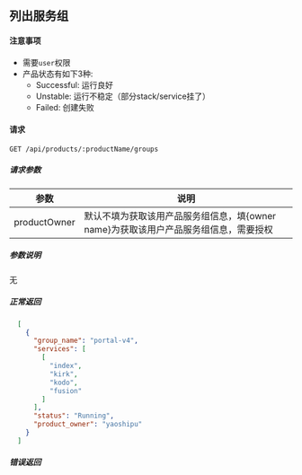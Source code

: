 ## 列出服务组

#### 注意事项

- 需要`user`权限
- 产品状态有如下3种:
  - Successful: 运行良好
  - Unstable: 运行不稳定（部分stack/service挂了）
  - Failed: 创建失败
  
#### 请求

```
GET /api/products/:productName/groups
```

##### 请求参数

|参数|说明|
|---|---|
|productOwner|默认不填为获取该用产品服务组信息，填{owner name}为获取该用户产品服务组信息，需要授权|

##### 参数说明

无

##### 正常返回

```json
  [
    {
      "group_name": "portal-v4",
      "services": [
        [
          "index",
          "kirk",
          "kodo",
          "fusion"
        ]
      ],
      "status": "Running",
      "product_owner": "yaoshipu"
    }
  ]
```
##### 错误返回

